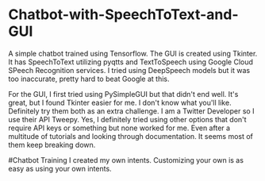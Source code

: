 # Chatbot-with-SpeechToText-and-GUI
A simple chatbot trained using Tensorflow. The GUI is created using Tkinter. It has SpeechToText utilizing pyqtts and TextToSpeech using Google Cloud SPeech Recognition services.
I tried using DeepSpeech models but it was too inaccurate, pretty hard to beat Google at this.

For the GUI, I first tried using PySimpleGUI but that didn't end well. It's great, but I found Tkinter easier for me. I don't know what you'll like. Definitely try them both as an extra challenge.
I am a Twitter Developer so I use their API Tweepy. Yes, I definitely tried using other options that don't require API keys or something but none worked for me. Even after a multitude of tutorials and looking through documentation. It seems most of them keep breaking down.

#Chatbot Training
I created my own intents. Customizing your own is as easy as using your own intents.
